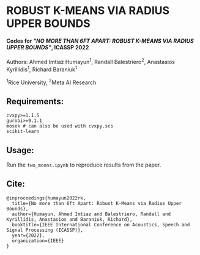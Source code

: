 # ROBUST K-MEANS VIA RADIUS UPPER BOUNDS
#### Codes for _"NO MORE THAN 6FT APART: ROBUST K-MEANS VIA RADIUS UPPER BOUNDS"_, ICASSP 2022
Authors: Ahmed Imtiaz Humayun<sup>1</sup>, Randall Balestriero<sup>2</sup>, Anastasios Kyrillidis<sup>1</sup>, Richard Baraniuk<sup>1</sup>

<sup>1</sup>Rice University, <sup>2</sup>Meta AI Research

## Requirements:
```
cvxpy>=1.1.5
gurobi>=9.1.1 
mosek # can also be used with cvxpy.scs 
scikit-learn
```
## Usage:
Run the `two_moons.ipynb` to reproduce results from the paper.

## Cite:
```
@inproceedings{humayun2022rk,
  title={No more than 6ft Apart: Robust K-Means via Radius Upper Bounds},
  author={Humayun, Ahmed Imtiaz and Balestriero, Randall and Kyrillidis, Anastasios and Baraniuk, Richard},
  booktitle={IEEE International Conference on Acoustics, Speech and Signal Processing (ICASSP)},
  year={2022},
  organization={IEEE}
}
```
